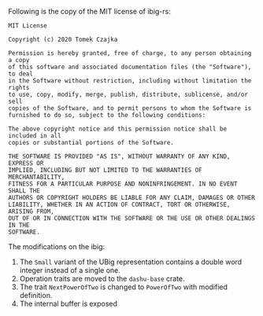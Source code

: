 Following is the copy of the MIT license of ibig-rs:

```
MIT License

Copyright (c) 2020 Tomek Czajka

Permission is hereby granted, free of charge, to any person obtaining a copy
of this software and associated documentation files (the "Software"), to deal
in the Software without restriction, including without limitation the rights
to use, copy, modify, merge, publish, distribute, sublicense, and/or sell
copies of the Software, and to permit persons to whom the Software is
furnished to do so, subject to the following conditions:

The above copyright notice and this permission notice shall be included in all
copies or substantial portions of the Software.

THE SOFTWARE IS PROVIDED "AS IS", WITHOUT WARRANTY OF ANY KIND, EXPRESS OR
IMPLIED, INCLUDING BUT NOT LIMITED TO THE WARRANTIES OF MERCHANTABILITY,
FITNESS FOR A PARTICULAR PURPOSE AND NONINFRINGEMENT. IN NO EVENT SHALL THE
AUTHORS OR COPYRIGHT HOLDERS BE LIABLE FOR ANY CLAIM, DAMAGES OR OTHER
LIABILITY, WHETHER IN AN ACTION OF CONTRACT, TORT OR OTHERWISE, ARISING FROM,
OUT OF OR IN CONNECTION WITH THE SOFTWARE OR THE USE OR OTHER DEALINGS IN THE
SOFTWARE.
```

The modifications on the ibig:

1. The `Small` variant of the UBig representation contains a double word integer instead of a single one.
2. Operation traits are moved to the `dashu-base` crate.
3. The trait `NextPowerOfTwo` is changed to `PowerOfTwo` with modified definition.
4. The internal buffer is exposed

